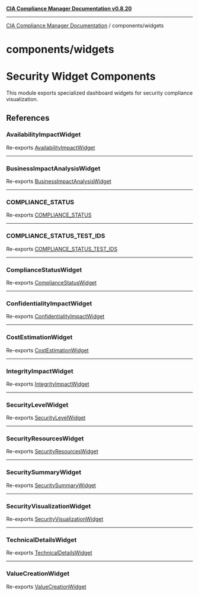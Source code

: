 [**CIA Compliance Manager Documentation v0.8.20**](../../README.md)

***

[CIA Compliance Manager Documentation](../../modules.md) / components/widgets

# components/widgets

# Security Widget Components

This module exports specialized dashboard widgets for security compliance visualization.

## References

### AvailabilityImpactWidget

Re-exports [AvailabilityImpactWidget](../variables/AvailabilityImpactWidget.md)

***

### BusinessImpactAnalysisWidget

Re-exports [BusinessImpactAnalysisWidget](../variables/BusinessImpactAnalysisWidget.md)

***

### COMPLIANCE\_STATUS

Re-exports [COMPLIANCE_STATUS](../variables/COMPLIANCE_STATUS.md)

***

### COMPLIANCE\_STATUS\_TEST\_IDS

Re-exports [COMPLIANCE_STATUS_TEST_IDS](../variables/COMPLIANCE_STATUS_TEST_IDS.md)

***

### ComplianceStatusWidget

Re-exports [ComplianceStatusWidget](../variables/ComplianceStatusWidget.md)

***

### ConfidentialityImpactWidget

Re-exports [ConfidentialityImpactWidget](../variables/ConfidentialityImpactWidget.md)

***

### CostEstimationWidget

Re-exports [CostEstimationWidget](../variables/CostEstimationWidget.md)

***

### IntegrityImpactWidget

Re-exports [IntegrityImpactWidget](../variables/IntegrityImpactWidget.md)

***

### SecurityLevelWidget

Re-exports [SecurityLevelWidget](../variables/SecurityLevelWidget.md)

***

### SecurityResourcesWidget

Re-exports [SecurityResourcesWidget](../variables/SecurityResourcesWidget.md)

***

### SecuritySummaryWidget

Re-exports [SecuritySummaryWidget](../variables/SecuritySummaryWidget.md)

***

### SecurityVisualizationWidget

Re-exports [SecurityVisualizationWidget](../variables/SecurityVisualizationWidget.md)

***

### TechnicalDetailsWidget

Re-exports [TechnicalDetailsWidget](../variables/TechnicalDetailsWidget.md)

***

### ValueCreationWidget

Re-exports [ValueCreationWidget](../variables/ValueCreationWidget.md)
